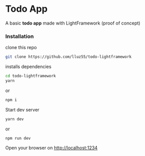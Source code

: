 # Todo App
A basic **todo app** made with LightFramework (proof of concept)
### Installation
clone this repo  
```bash
git clone https://github.com/lluz55/todo-lightframework
```
installs dependencies  
```bash
cd todo-lightframework
yarn
```
or
```bash
npm i
```
Start dev server
```bash
yarn dev
```
or
```bash
npm run dev
```

Open your browser on [http://localhost:1234](http://localhost:1234)
